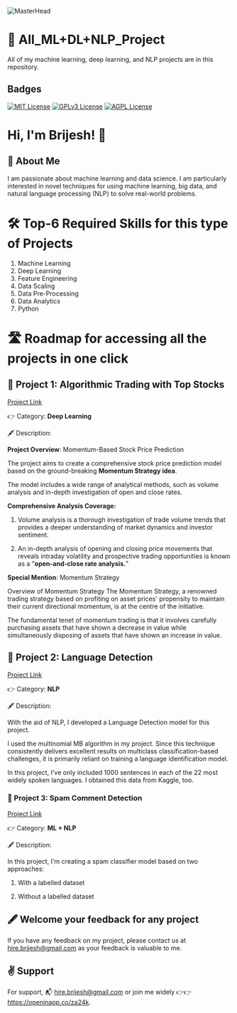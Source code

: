 
![MasterHead](https://adatis.co.uk/wp-content/uploads/ML-vs-DL.gif)

# 🤖 All_ML+DL+NLP_Project

All of my machine learning, deep learning, and NLP projects are in this repository.


##  Badges


[![MIT License](https://img.shields.io/badge/License-MIT-green.svg)](https://choosealicense.com/licenses/mit/)
[![GPLv3 License](https://img.shields.io/badge/License-GPL%20v3-yellow.svg)](https://opensource.org/licenses/)
[![AGPL License](https://img.shields.io/badge/license-AGPL-blue.svg)](http://www.gnu.org/licenses/agpl-3.0)


# Hi, I'm Brijesh! 👋


## 🚀 About Me
I am passionate about machine learning and data science. I am particularly interested in novel techniques for using machine learning, big data, and natural language processing (NLP) to solve real-world problems.


# 🛠 Top-6 Required Skills for this type of Projects
1. Machine Learning
2. Deep Learning
3. Feature Engineering
4. Data Scaling
5. Data Pre-Processing
6. Data Analytics
7. Python


# 🛣️ Roadmap for accessing all the projects in one click

## 🤖 Project 1: Algorithmic Trading with Top Stocks 

[Project Link](https://github.com/Birjesh786/All-Ml-DL-Projects/blob/main/Algorithmic_Trading_with_Top_Stocks.ipynb) 

👉 Category: **Deep Learning**

🖋️ Description:

**Project Overview**: Momentum-Based Stock Price Prediction

The project aims to create a comprehensive stock price prediction model based on the ground-breaking **Momentum Strategy idea**.

The model includes a wide range of analytical methods, such as volume analysis and in-depth investigation of open and close rates.

**Comprehensive Analysis Coverage:**

1. Volume analysis is a thorough investigation of trade volume trends that provides a deeper understanding of market dynamics and investor sentiment.

2. An in-depth analysis of opening and closing price movements that reveals intraday volatility and prospective trading opportunities is known as a "**open-and-close rate analysis.**"

**Special Mention**: Momentum Strategy

Overview of Momentum Strategy The Momentum Strategy, a renowned trading strategy based on profiting on asset prices' propensity to maintain their current directional momentum, is at the centre of the initiative.

The fundamental tenet of momentum trading is that it involves carefully purchasing assets that have shown a decrease in value while simultaneously disposing of assets that have shown an increase in value.


## 🤖 Project 2: Language Detection

[Project Link](https://github.com/Birjesh786/All-Ml-DL-Projects/blob/main/Language_Detection.ipynb) 

👉 Category: **NLP**

🖋️ Description:

With the aid of NLP, I developed a Language Detection model for this project.

I used the multinomial MB algorithm in my project. Since this technique consistently delivers excellent results on multiclass classification-based challenges, it is primarily reliant on training a language identification model.

In this project, I've only included 1000 sentences in each of the 22 most widely spoken languages. I obtained this data from Kaggle, too.

### 🤖 Project 3: Spam Comment Detection

[Project Link](https://github.com/Birjesh786/Spam_Comment_Classifier)

👉 Category: **ML + NLP**

🖋️ Description:

In this project, I'm creating a spam classifier model based on two approaches:

1. With a labelled dataset

2. Without a labelled dataset















## 🖋️ Welcome your feedback for any project

If you have any feedback on my project, please contact us at hire.brijesh@gmail.com as your feedback is valuable to me.



## ✌️ Support

For support, 📬 hire.brijesh@gmail.com or join me widely 👉👉 https://openinapp.co/za24k.

